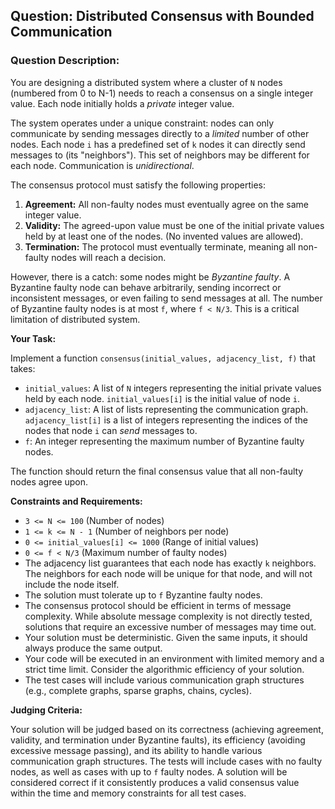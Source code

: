 ## Question: Distributed Consensus with Bounded Communication

### Question Description:

You are designing a distributed system where a cluster of `N` nodes (numbered from 0 to N-1) needs to reach a consensus on a single integer value. Each node initially holds a *private* integer value.

The system operates under a unique constraint: nodes can only communicate by sending messages directly to a *limited* number of other nodes. Each node `i` has a predefined set of `k` nodes it can directly send messages to (its "neighbors"). This set of neighbors may be different for each node. Communication is *unidirectional*.

The consensus protocol must satisfy the following properties:

1.  **Agreement:** All non-faulty nodes must eventually agree on the same integer value.
2.  **Validity:** The agreed-upon value must be one of the initial private values held by at least one of the nodes. (No invented values are allowed).
3.  **Termination:** The protocol must eventually terminate, meaning all non-faulty nodes will reach a decision.

However, there is a catch: some nodes might be *Byzantine faulty*. A Byzantine faulty node can behave arbitrarily, sending incorrect or inconsistent messages, or even failing to send messages at all.  The number of Byzantine faulty nodes is at most `f`, where `f < N/3`. This is a critical limitation of distributed system.

**Your Task:**

Implement a function `consensus(initial_values, adjacency_list, f)` that takes:

*   `initial_values`: A list of `N` integers representing the initial private values held by each node. `initial_values[i]` is the initial value of node `i`.
*   `adjacency_list`: A list of lists representing the communication graph. `adjacency_list[i]` is a list of integers representing the indices of the nodes that node `i` can *send* messages to.
*   `f`: An integer representing the maximum number of Byzantine faulty nodes.

The function should return the final consensus value that all non-faulty nodes agree upon.

**Constraints and Requirements:**

*   `3 <= N <= 100` (Number of nodes)
*   `1 <= k <= N - 1` (Number of neighbors per node)
*   `0 <= initial_values[i] <= 1000` (Range of initial values)
*   `0 <= f < N/3` (Maximum number of faulty nodes)
*   The adjacency list guarantees that each node has exactly `k` neighbors.  The neighbors for each node will be unique for that node, and will not include the node itself.
*   The solution must tolerate up to `f` Byzantine faulty nodes.
*   The consensus protocol should be efficient in terms of message complexity. While absolute message complexity is not directly tested, solutions that require an excessive number of messages may time out.
*   Your solution must be deterministic. Given the same inputs, it should always produce the same output.
*   Your code will be executed in an environment with limited memory and a strict time limit. Consider the algorithmic efficiency of your solution.
*   The test cases will include various communication graph structures (e.g., complete graphs, sparse graphs, chains, cycles).

**Judging Criteria:**

Your solution will be judged based on its correctness (achieving agreement, validity, and termination under Byzantine faults), its efficiency (avoiding excessive message passing), and its ability to handle various communication graph structures. The tests will include cases with no faulty nodes, as well as cases with up to `f` faulty nodes. A solution will be considered correct if it consistently produces a valid consensus value within the time and memory constraints for all test cases.
